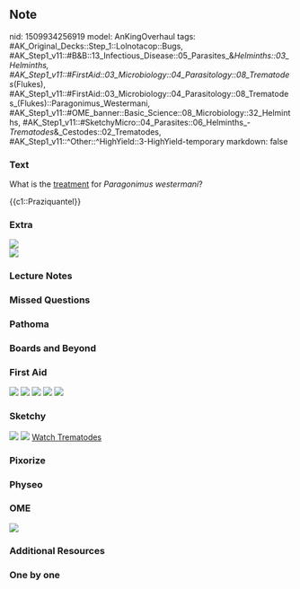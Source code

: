 ## Note
nid: 1509934256919
model: AnKingOverhaul
tags: #AK_Original_Decks::Step_1::Lolnotacop::Bugs, #AK_Step1_v11::#B&B::13_Infectious_Disease::05_Parasites_&_Helminths::03_Helminths, #AK_Step1_v11::#FirstAid::03_Microbiology::04_Parasitology::08_Trematodes_(Flukes), #AK_Step1_v11::#FirstAid::03_Microbiology::04_Parasitology::08_Trematodes_(Flukes)::Paragonimus_Westermani, #AK_Step1_v11::#OME_banner::Basic_Science::08_Microbiology::32_Helminths, #AK_Step1_v11::#SketchyMicro::04_Parasites::06_Helminths_-_Trematodes_&_Cestodes::02_Trematodes, #AK_Step1_v11::^Other::^HighYield::3-HighYield-temporary
markdown: false

### Text
What is the <u>treatment</u> for <i>Paragonimus westermani</i>?
<div>
  {{c1::Praziquantel}}
</div>

### Extra
<div><img src="paste-64166811402269.jpg"></div><img src=
"paste-64098091925987.jpg">

### Lecture Notes


### Missed Questions


### Pathoma


### Boards and Beyond


### First Aid
<img src="tmpdrcuqw4t.png"> <img src="tmp5fakp7d_.png"> <img src=
"tmpum4jv47x.png"> <img src="tmpq4ftq3_r.png"> <img src=
"tmpfinc5e32.png">

### Sketchy
<img src="paste-103349798043651.jpg"> <img src=
"paste-f8a8e8c75f915c4e80e77cf7445b8f4b90d7b6e7.png"> <a href=
"https://dashboard.sketchy.com/study/medical/courses/medical-microbiology/units/medical-microbiology-parasites/videos/medical-microbiology-parasites-helminths-trematodes-and-cestodes-trematodes?utm_source=anki&utm_medium=partnership&utm_campaign=february_update&utm_content=medical">
Watch Trematodes</a>

### Pixorize


### Physeo


### OME
<div class="ome-widget">
  <a href=
  "https://onlinemeded.org/spa/microbiology/helminths/acquire?ref=anki">
  <img src="_OME_AnkiFlashcards_Lesson_2.png"></a>
</div>

### Additional Resources


### One by one

